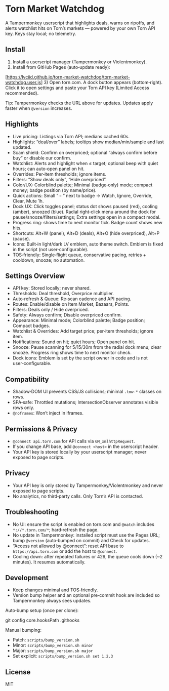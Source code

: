 # Torn Market Watchdog

A Tampermonkey userscript that highlights deals, warns on ripoffs, and alerts watchlist hits on Torn’s markets — powered by your own Torn API key. Keys stay local; no telemetry.

## Install

1) Install a userscript manager (Tampermonkey or Violentmonkey).
2) Install from GitHub Pages (auto‑update ready):

[https://lvciid.github.io/torn-market-watchdog/torn-market-watchdog.user.js]
3) Open torn.com. A dock button appears (bottom‑right). Click it to open settings and paste your Torn API key (Limited Access recommended).

Tip: Tampermonkey checks the URL above for updates. Updates apply faster when `@version` increases.

## Highlights

- Live pricing: Listings via Torn API; medians cached 60s.
- Highlights: “deal/over” labels; tooltips show median/min/sample and last updated.
- Scam shield: Confirm on overpriced; optional “always confirm before buy” or disable our confirm.
- Watchlist: Alerts and highlight when ≤ target; optional beep with quiet hours; can auto‑open panel on hit.
- Overrides: Per‑item thresholds; ignore items.
- Filters: “Show deals only”, “Hide overpriced”.
- Color/UX: Colorblind palette; Minimal (badge‑only) mode; compact money; badge position (by name/price).
- Quick actions: Small “⋯” next to badge → Watch, Ignore, Override, Clear, Mute 1h.
- Dock UX: Click toggles panel; status dot shows paused (red), cooling (amber), snoozed (blue). Radial right‑click menu around the dock for pause/snooze/filters/settings; Extra settings open in a compact modal.
- Progress ring: shows time to next monitor tick. Badge count shows new hits.
- Shortcuts: Alt+W (panel), Alt+D (deals), Alt+O (hide overpriced), Alt+P (pause).
- Icons: Built‑in light/dark LV emblem, auto theme switch. Emblem is fixed in the script (not user‑configurable).
- TOS‑friendly: Single‑flight queue, conservative pacing, retries + cooldown, snooze; no automation.

## Settings Overview

- API key: Stored locally; never shared.
- Thresholds: Deal threshold, Overprice multiplier.
- Auto‑refresh & Queue: Re‑scan cadence and API pacing.
- Routes: Enable/disable on Item Market, Bazaars, Points.
- Filters: Deals only / Hide overpriced.
- Safety: Always confirm; Disable overpriced confirm.
- Appearance: Minimal mode; Colorblind palette; Badge position; Compact badges.
- Watchlist & Overrides: Add target price; per‑item thresholds; ignore item.
- Notifications: Sound on hit; quiet hours; Open panel on hit.
- Snooze: Pause scanning for 5/15/30m from the radial dock menu; clear snooze. Progress ring shows time to next monitor check.
- Dock icons: Emblem is set by the script owner in code and is not user‑configurable.

## Compatibility

- Shadow‑DOM UI prevents CSS/JS collisions; minimal `.tmw-*` classes on rows.
- SPA‑safe: Throttled mutations; IntersectionObserver annotates visible rows only.
- `@noframes`: Won’t inject in iframes.

## Permissions & Privacy

- `@connect api.torn.com` for API calls via `GM_xmlhttpRequest`.
- If you change API base, add `@connect <host>` in the userscript header.
- Your API key is stored locally by your userscript manager; never exposed to page scripts.

## Privacy

- Your API key is only stored by Tampermonkey/Violentmonkey and never exposed to page scripts.
- No analytics, no third‑party calls. Only Torn’s API is contacted.

## Troubleshooting

- No UI: ensure the script is enabled on torn.com and `@match` includes `*://*.torn.com/*`; hard‑refresh the page.
- No update in Tampermonkey: installed script must use the Pages URL; bump `@version` (auto‑bumped on commit) and Check for updates.
- “Access not allowed by @connect”: reset API base to `https://api.torn.com` or add the host to `@connect`.
- Cooling down: after repeated failures or 429, the queue cools down (~2 minutes). It resumes automatically.

## Development

- Keep changes minimal and TOS‑friendly.
- Version bump helper and an optional pre‑commit hook are included so Tampermonkey always sees updates.

Auto‑bump setup (once per clone):

  git config core.hooksPath .githooks

Manual bumping:

- Patch: `scripts/bump_version.sh`
- Minor: `scripts/bump_version.sh minor`
- Major: `scripts/bump_version.sh major`
- Set explicit: `scripts/bump_version.sh set 1.2.3`


## License

MIT
